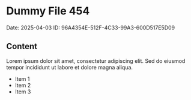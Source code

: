 # Dummy File 454

Date: 2025-04-03
ID: 96A4354E-512F-4C33-99A3-600D517E5D09

## Content

Lorem ipsum dolor sit amet, consectetur adipiscing elit.
Sed do eiusmod tempor incididunt ut labore et dolore magna aliqua.

* Item 1
* Item 2
* Item 3

